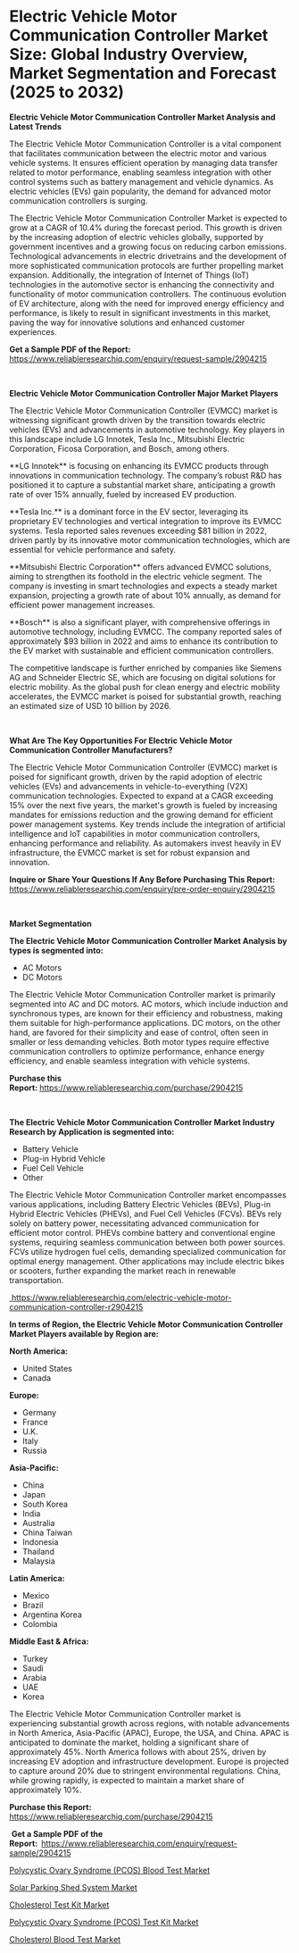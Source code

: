 <p><h1>Electric Vehicle Motor Communication Controller Market Size: Global Industry Overview, Market Segmentation and Forecast (2025 to 2032)</h1></p><p><strong>Electric Vehicle Motor Communication Controller Market Analysis and Latest Trends</strong></p>
<p><p>The Electric Vehicle Motor Communication Controller is a vital component that facilitates communication between the electric motor and various vehicle systems. It ensures efficient operation by managing data transfer related to motor performance, enabling seamless integration with other control systems such as battery management and vehicle dynamics. As electric vehicles (EVs) gain popularity, the demand for advanced motor communication controllers is surging.</p><p>The Electric Vehicle Motor Communication Controller Market is expected to grow at a CAGR of 10.4% during the forecast period. This growth is driven by the increasing adoption of electric vehicles globally, supported by government incentives and a growing focus on reducing carbon emissions. Technological advancements in electric drivetrains and the development of more sophisticated communication protocols are further propelling market expansion. Additionally, the integration of Internet of Things (IoT) technologies in the automotive sector is enhancing the connectivity and functionality of motor communication controllers. The continuous evolution of EV architecture, along with the need for improved energy efficiency and performance, is likely to result in significant investments in this market, paving the way for innovative solutions and enhanced customer experiences.</p></p>
<p><strong>Get a Sample PDF of the Report:&nbsp;</strong> <a href="https://www.reliableresearchiq.com/enquiry/request-sample/2904215?utm_campaign=1144&utm_medium=2&utm_source=Github&utm_content=ia&utm_term=11032025&utm_id=electric-vehicle-motor-communication-controller">https://www.reliableresearchiq.com/enquiry/request-sample/2904215</a></p>
<p>&nbsp;</p>
<p><strong>Electric Vehicle Motor Communication Controller Major Market Players</strong></p>
<p><p>The Electric Vehicle Motor Communication Controller (EVMCC) market is witnessing significant growth driven by the transition towards electric vehicles (EVs) and advancements in automotive technology. Key players in this landscape include LG Innotek, Tesla Inc., Mitsubishi Electric Corporation, Ficosa Corporation, and Bosch, among others.</p><p>**LG Innotek** is focusing on enhancing its EVMCC products through innovations in communication technology. The company’s robust R&D has positioned it to capture a substantial market share, anticipating a growth rate of over 15% annually, fueled by increased EV production.</p><p>**Tesla Inc.** is a dominant force in the EV sector, leveraging its proprietary EV technologies and vertical integration to improve its EVMCC systems. Tesla reported sales revenues exceeding $81 billion in 2022, driven partly by its innovative motor communication technologies, which are essential for vehicle performance and safety.</p><p>**Mitsubishi Electric Corporation** offers advanced EVMCC solutions, aiming to strengthen its foothold in the electric vehicle segment. The company is investing in smart technologies and expects a steady market expansion, projecting a growth rate of about 10% annually, as demand for efficient power management increases.</p><p>**Bosch** is also a significant player, with comprehensive offerings in automotive technology, including EVMCC. The company reported sales of approximately $93 billion in 2022 and aims to enhance its contribution to the EV market with sustainable and efficient communication controllers.</p><p>The competitive landscape is further enriched by companies like Siemens AG and Schneider Electric SE, which are focusing on digital solutions for electric mobility. As the global push for clean energy and electric mobility accelerates, the EVMCC market is poised for substantial growth, reaching an estimated size of USD 10 billion by 2026.</p></p>
<p>&nbsp;</p>
<p><strong>What Are The Key Opportunities For Electric Vehicle Motor Communication Controller Manufacturers?</strong></p>
<p><p>The Electric Vehicle Motor Communication Controller (EVMCC) market is poised for significant growth, driven by the rapid adoption of electric vehicles (EVs) and advancements in vehicle-to-everything (V2X) communication technologies. Expected to expand at a CAGR exceeding 15% over the next five years, the market's growth is fueled by increasing mandates for emissions reduction and the growing demand for efficient power management systems. Key trends include the integration of artificial intelligence and IoT capabilities in motor communication controllers, enhancing performance and reliability. As automakers invest heavily in EV infrastructure, the EVMCC market is set for robust expansion and innovation.</p></p>
<p><strong>Inquire or Share Your Questions If Any Before Purchasing This Report:</strong> <a href="https://www.reliableresearchiq.com/enquiry/pre-order-enquiry/2904215?utm_campaign=1144&utm_medium=2&utm_source=Github&utm_content=ia&utm_term=11032025&utm_id=electric-vehicle-motor-communication-controller">https://www.reliableresearchiq.com/enquiry/pre-order-enquiry/2904215</a></p>
<p>&nbsp;</p>
<p><strong>Market Segmentation</strong></p>
<p><strong>The Electric Vehicle Motor Communication Controller Market Analysis by types is segmented into:</strong></p>
<p><ul><li>AC Motors</li><li>DC Motors</li></ul></p>
<p><p>The Electric Vehicle Motor Communication Controller market is primarily segmented into AC and DC motors. AC motors, which include induction and synchronous types, are known for their efficiency and robustness, making them suitable for high-performance applications. DC motors, on the other hand, are favored for their simplicity and ease of control, often seen in smaller or less demanding vehicles. Both motor types require effective communication controllers to optimize performance, enhance energy efficiency, and enable seamless integration with vehicle systems.</p></p>
<p><strong>Purchase this Report:&nbsp;</strong><a href="https://www.reliableresearchiq.com/purchase/2904215?utm_campaign=1144&utm_medium=2&utm_source=Github&utm_content=ia&utm_term=11032025&utm_id=electric-vehicle-motor-communication-controller">https://www.reliableresearchiq.com/purchase/2904215</a></p>
<p>&nbsp;</p>
<p><strong>The Electric Vehicle Motor Communication Controller Market Industry Research by Application is segmented into:</strong></p>
<p><ul><li>Battery Vehicle</li><li>Plug-in Hybrid Vehicle</li><li>Fuel Cell Vehicle</li><li>Other</li></ul></p>
<p><p>The Electric Vehicle Motor Communication Controller market encompasses various applications, including Battery Electric Vehicles (BEVs), Plug-in Hybrid Electric Vehicles (PHEVs), and Fuel Cell Vehicles (FCVs). BEVs rely solely on battery power, necessitating advanced communication for efficient motor control. PHEVs combine battery and conventional engine systems, requiring seamless communication between both power sources. FCVs utilize hydrogen fuel cells, demanding specialized communication for optimal energy management. Other applications may include electric bikes or scooters, further expanding the market reach in renewable transportation.</p></p>
<p><a href="https://www.reliableresearchiq.com/electric-vehicle-motor-communication-controller-r2904215?utm_campaign=1144&utm_medium=2&utm_source=Github&utm_content=ia&utm_term=11032025&utm_id=electric-vehicle-motor-communication-controller">&nbsp;https://www.reliableresearchiq.com/electric-vehicle-motor-communication-controller-r2904215</a></p>
<p><strong>In terms of Region, the Electric Vehicle Motor Communication Controller Market Players available by Region are:</strong></p>
<p>
    <p> <strong> North America: </strong>
        <ul>
            <li>United States</li>
            <li>Canada</li>
        </ul>
        </p> 
    <p> <strong> Europe: </strong>
        <ul>
            <li>Germany</li>
            <li>France</li>
            <li>U.K.</li>
            <li>Italy</li>
            <li>Russia</li>
        </ul>
        </p> 
    <p> <strong> Asia-Pacific: </strong>
        <ul>
            <li>China</li>
            <li>Japan</li>
            <li>South Korea</li>
            <li>India</li>
            <li>Australia</li>
            <li>China Taiwan</li>
            <li>Indonesia</li>
            <li>Thailand</li>
            <li>Malaysia</li>
        </ul>
        </p> 
    <p> <strong> Latin America: </strong>
        <ul>
            <li>Mexico</li>
            <li>Brazil</li>
            <li>Argentina Korea</li>
            <li>Colombia</li>
        </ul>
        </p> 
    <p> <strong> Middle East & Africa: </strong>
        <ul>
            <li>Turkey</li>
            <li>Saudi</li>
            <li>Arabia</li>
            <li>UAE</li>
            <li>Korea</li>
        </ul>
    </p>
    </p>
<p><p>The Electric Vehicle Motor Communication Controller market is experiencing substantial growth across regions, with notable advancements in North America, Asia-Pacific (APAC), Europe, the USA, and China. APAC is anticipated to dominate the market, holding a significant share of approximately 45%. North America follows with about 25%, driven by increasing EV adoption and infrastructure development. Europe is projected to capture around 20% due to stringent environmental regulations. China, while growing rapidly, is expected to maintain a market share of approximately 10%.</p></p>
<p><strong>Purchase this Report: </strong><a href="https://www.reliableresearchiq.com/purchase/2904215?utm_campaign=1144&utm_medium=2&utm_source=Github&utm_content=ia&utm_term=11032025&utm_id=electric-vehicle-motor-communication-controller">https://www.reliableresearchiq.com/purchase/2904215</a></p>
<p>&nbsp;<strong>Get a Sample PDF of the Report:&nbsp;&nbsp;</strong><a href="https://www.reliableresearchiq.com/enquiry/request-sample/2904215?utm_campaign=1144&utm_medium=2&utm_source=Github&utm_content=ia&utm_term=11032025&utm_id=electric-vehicle-motor-communication-controller">https://www.reliableresearchiq.com/enquiry/request-sample/2904215</a></p>
<p><strong></strong></p>
<p><p><a href="https://github.com/dibesnayee/Market-Research-Report-List-1/blob/main/polycystic-ovary-syndrome-pcos-blood-test-market.md?utm_campaign=1144&utm_medium=2&utm_source=Github&utm_content=ia&utm_term=11032025&utm_id=electric-vehicle-motor-communication-controller">Polycystic Ovary Syndrome (PCOS) Blood Test Market</a></p><p><a href="https://github.com/krulicfidura/Market-Research-Report-List-1/blob/main/solar-parking-shed-system-market.md?utm_campaign=1144&utm_medium=2&utm_source=Github&utm_content=ia&utm_term=11032025&utm_id=electric-vehicle-motor-communication-controller">Solar Parking Shed System Market</a></p><p><a href="https://github.com/vassihucz/Market-Research-Report-List-1/blob/main/cholesterol-test-kit-market.md?utm_campaign=1144&utm_medium=2&utm_source=Github&utm_content=ia&utm_term=11032025&utm_id=electric-vehicle-motor-communication-controller">Cholesterol Test Kit Market</a></p><p><a href="https://github.com/rreynagjysma65/Market-Research-Report-List-1/blob/main/polycystic-ovary-syndrome-pcos-test-kit-market.md?utm_campaign=1144&utm_medium=2&utm_source=Github&utm_content=ia&utm_term=11032025&utm_id=electric-vehicle-motor-communication-controller">Polycystic Ovary Syndrome (PCOS) Test Kit Market</a></p><p><a href="https://github.com/denbelnmer50/Market-Research-Report-List-1/blob/main/cholesterol-blood-test-market.md?utm_campaign=1144&utm_medium=2&utm_source=Github&utm_content=ia&utm_term=11032025&utm_id=electric-vehicle-motor-communication-controller">Cholesterol Blood Test Market</a></p></p>